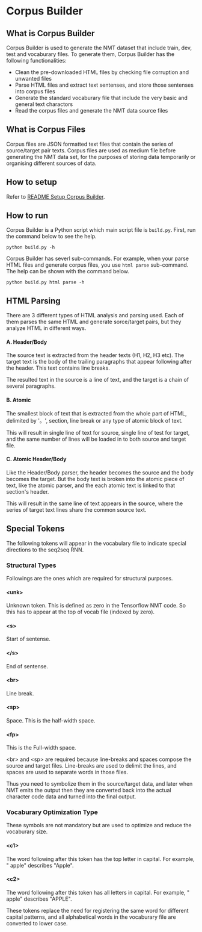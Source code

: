 # Corpus Builder

## What is Corpus Builder
Corpus Builder is used to generate the NMT dataset that include train, dev, test and vocaburary files. To generate them, Corpus Builder has the following functionalities:
- Clean the pre-downloaded HTML files by checking file corruption and unwanted files
- Parse HTML files and extract text sentenses, and store those sentenses into corpus files
- Generate the standard vocaburary file that include the very basic and general text charactors
- Read the corpus files and generate the NMT data source files

## What is Corpus Files
Corpus files are JSON formatted text files that contain the series of source/target pair texts. Corpus files are used as medium file before generating the NMT data set, for the purposes of storing data temporarily or organising different sources of data.

## How to setup
Refer to [README Setup Corpus Builder](README%20Setup%20Corpus%20Builder.md).

## How to run
Corpus Builder is a Python script which main script file is ```build.py```. First, run the command below to see the help.
```
python build.py -h
```

Corpus Builder has severl sub-commands. For example, when your parse HTML files and generate corpus files, you use ```html parse``` sub-command. The help can be shown with the command below.
```
python build.py html parse -h
```

## HTML Parsing
There are 3 different types of HTML analysis and parsing used. Each of them parses the same HTML and generate sorce/target pairs, but they analyze HTML in different ways.

#### A. Header/Body
The source text is extracted from the header texts (H1, H2, H3 etc). The target text is the body of the trailing paragraphs that appear following after the header. This text contains line breaks.

The resulted text in the source is a line of text, and the target is a chain of several paragraphs.

#### B. Atomic
The smallest block of text that is extracted from the whole part of HTML, delimited by '。', section, line break or any type of atomic block of text.

This will result in single line of text for source, single line of test for target, and the same number of lines will be loaded in to both source and target file.

#### C. Atomic Header/Body
Like the Header/Body parser, the header becomes the source and the body becomes the target. But the body text is broken into the atomic piece of text, like the atomic parser, and the each atomic text is linked to that section's header.

This will result in the same line of text appears in the source, where the series of target text lines share the common source text.

## Special Tokens
The following tokens will appear in the vocabulary file to indicate special directions to the seq2seq RNN.

### Structural Types
Followings are the ones which are required for structural purposes.

#### \<unk\>
Unknown token. This is defined as zero in the Tensorflow NMT code.
So this has to appear at the top of vocab file (indexed by zero).

#### \<s\>
Start of sentense.

#### \</s\>
End of sentense.

#### \<br\>
Line break.

#### \<sp\>
Space. This is the half-width space.

#### \<fp\>
This is the Full-width space.

\<br\> and \<sp\> are required because line-breaks and spaces compose the source and target files. Line-breaks are used to delimit the lines, and spaces are used to separate words in those files.

Thus you need to symbolize them in the source/target data, and later when NMT emits the output then they are converted back into the actual character code data and turned into the final output.

### Vocaburary Optimization Type
These symbols are not mandatory but are used to optimize and reduce the vocaburary size.

#### \<c1\>
The word following after this token has the top letter in capital. For example, "<c1> apple" describes "Apple".

#### \<c2\>
The word following after this token has all letters in capital. For example, "<c2> apple" describes "APPLE".

These tokens replace the need for registering the same word for different capital patterns, and all alphabetical words in the vocaburary file are converted to lower case.
